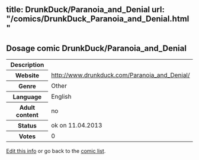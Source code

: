 title: DrunkDuck/Paranoia_and_Denial
url: "/comics/DrunkDuck_Paranoia_and_Denial.html"
---
Dosage comic DrunkDuck/Paranoia_and_Denial
-----------------------------------------

<table class="comicinfo">
<tr>
<th>Description</th><td></td>
</tr>
<tr>
<th>Website</th><td><a href="http://www.drunkduck.com/Paranoia_and_Denial/">http://www.drunkduck.com/Paranoia_and_Denial/</a></td>
</tr>
<tr>
<th>Genre</th><td>Other</td>
</tr>
<tr>
<th>Language</th><td>English</td>
</tr>
<tr>
<th>Adult content</th><td>no</td>
</tr>
<tr>
<th>Status</th><td>ok on 11.04.2013</td>
</tr>
<tr>
<th>Votes</th><td>0</div></td>
</tr>
</table>

[Edit this info](/comics/DrunkDuck_Paranoia_and_Denial_edit.html) or go back to the [comic list](../comic-index.html).
